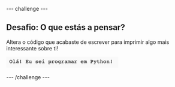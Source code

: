 \--- challenge \---

## Desafio: O que estás a pensar?

Altera o código que acabaste de escrever para imprimir algo mais interessante sobre ti!

![captura de tela](images/me-mind.png)

\--- /challenge \---